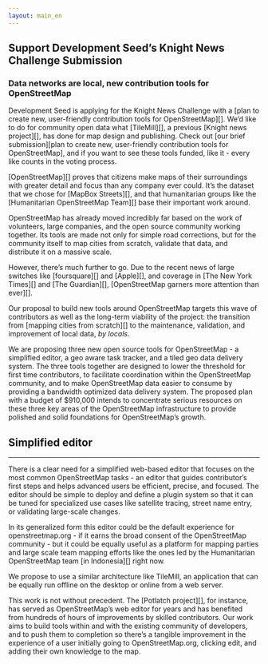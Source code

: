 ```yaml
---
layout: main_en
---
```

Support Development Seed’s Knight News Challenge Submission
-----------------------------------------------------------

### Data networks are local, new contribution tools for OpenStreetMap

Development Seed is applying for the Knight News Challenge with a [plan
to create new, user-friendly contribution tools for OpenStreetMap][].
We’d like to do for community open data what [TileMill][], a previous
[Knight news project][], has done for map design and publishing. Check
out [our brief submission][plan to create new, user-friendly
contribution tools for OpenStreetMap], and if you want to see these
tools funded, like it - every like counts in the voting process.

[OpenStreetMap][] proves that citizens make maps of their surroundings
with greater detail and focus than any company ever could. It’s the
dataset that we chose for [MapBox Streets][], and that humanitarian
groups like the [Humanitarian OpenStreetMap Team][] base their important
work around.

OpenStreetMap has already moved incredibly far based on the work of
volunteers, large companies, and the open source community working
together. Its tools are made not only for simple road corrections, but
for the community itself to map cities from scratch, validate that data,
and distribute it on a massive scale.

However, there’s much further to go. Due to the recent news of large
switches like [foursquare][] and [Apple][], and coverage in [The New
York Times][] and [The Guardian][], [OpenStreetMap garners more
attention than ever][].

Our proposal to build new tools around OpenStreetMap targets this wave
of contributors as well as the long-term viability of the project: the
transition from [mapping cities from scratch][] to the maintenance,
validation, and improvement of local data, *by locals*.

We are proposing three new open source tools for OpenStreetMap - a
simplified editor, a geo aware task tracker, and a tiled geo data
delivery system. The three tools together are designed to lower the
threshold for first time contributors, to facilitate coordination within
the OpenStreetMap community, and to make OpenStreetMap data easier to
consume by providing a bandwidth optimized data delivery system. The
proposed plan with a budget of \$910,000 intends to concentrate serious
resources on these three key areas of the OpenStreetMap infrastructure
to provide polished and solid foundations for OpenStreetMap’s growth.

</section> <section id="simplified">

Simplified editor
---

--------------

There is a clear need for a simplified web-based editor that focuses on
the most common OpenStreetMap tasks - an editor that guides
contributor’s first steps and helps advanced users be efficient,
precise, and focused. The editor should be simple to deploy and define a
plugin system so that it can be tuned for specialized use cases like
satellite tracing, street name entry, or validating large-scale changes.

In its generalized form this editor could be the default experience for
openstreetmap.org - if it earns the broad consent of the OpenStreetMap
community - but it could be equally useful as a platform for mapping
parties and large scale team mapping efforts like the ones led by the
Humanitarian OpenStreetMap team [in Indonesia][] right now.

We propose to use a similar architecture like TileMill, an application
that can be equally run offline on the desktop or online from a web
server.

This work is not without precedent. The [Potlatch project][], for
instance, has served as OpenStreetMap’s web editor for years and has
benefited from hundreds of hours of improvements by skilled
contributors. Our work aims to build tools within and with the existing
community of developers, and to push them to completion so there’s a
tangible improvement in the experience of a user initially going to
OpenStreetMap.org, clicking edit, and adding their own knowledge to the
map.